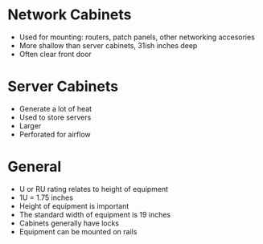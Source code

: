 # Network Cabinets
- Used for mounting: routers, patch panels, other networking accesories
- More shallow than server cabinets, 31ish inches deep
- Often clear front door

# Server Cabinets
- Generate a lot of heat
- Used to store servers
- Larger
- Perforated for airflow

# General
- U or RU rating relates to height of equipment
- 1U = 1.75 inches
- Height of equipment is important
- The standard width of equipment is 19 inches
- Cabinets generally have locks
- Equipment can be mounted on rails
